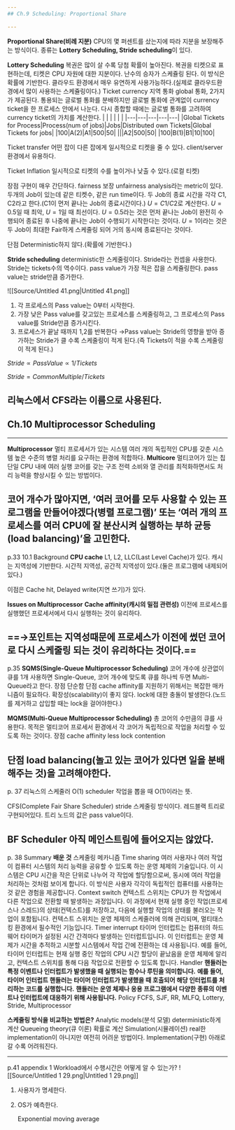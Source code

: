 ```yaml
---
## Ch.9 Scheduling: Proportional Share
  
---
```

  
**Proportional Share(비례 지분)**
CPU의 몇 퍼센트를 샀는지에 따라 지분을 보장해주는 방식이다.
종류는 **Lottery Scheduling, Stride scheduling**이 있다.
  
**Lottery Scheduling**
복권은 많이 살 수록 당첨 확률이 높아진다.
복권을 티켓으로 표현하는데, 티켓은 CPU 자원에 대한 지분이다.
난수의 승자가 스케쥴링 된다.
이 방식은 확률에 기반한다.
클라우드 환경에서 매우 유연하게 사용가능하다.(실제로 클라우드환경에서 많이 사용하는 스케쥴링이다.)
Ticket currency
지역 통화 global 통화, 2가지가 제공된다.
통용되는 글로벌 통화를 분배하지만 글로벌 통화에 관계없이 currency ticket을 한 프로세스 안에서 나눈다.
다시 종합할 때에는 글로벌 통화를 고려하여 currency ticket의 가치를 계산한다.
|   |   |   |   |   |
|---|---|---|---|---|
|Global Tickets for Process|Process(num of jobs)|Jobs|Distributed own Tickets|Global Tickets for jobs|
|100|A(2)|A1|500|50|
|||A2|500|50|
|100|B(1)|B1|10|100|
  
Ticket transfer
어떤 잡이 다른 잡에게 일시적으로 티켓을 줄 수 있다.
client/server 환경에서 유용하다.
  
Ticket Inflation
일시적으로 티켓의 수를 높이거나 낮출 수 있다.(로컬 티켓)
  
장점
구현이 매우 간단하다.
fairness 보장
unfairness analysis라는 metric이 있다.
두개의 Job이 있는데 같은 티켓수, 같은 run time이다.
두 Job의 종료 시간을 각각 C1, C2라고 한다.(C1이 먼저 끝나는 Job의 종료시간이다.)
$U = C1 / C2$﻿로 계산한다.
$U = 0.5$﻿일 때 최악, $U=1$﻿일 때 최선이다.
$U=0.5$﻿라는 것은 먼저 끝나는 Job이 완전히 수행되어 종료된 후 나중에 끝나는 Job이 수행되기 시작한다는 것이다.
$U=1$﻿이라는 것은 두 Job이 최대한 Fair하게 스케줄링 되어 거의 동시에 종료된다는 것이다.
  
단점
Deterministic하지 않다.(확률에 기반한다.)
  
**Stride scheduling**
deterministic한 스케줄링이다.
Stride라는 컨셉을 사용한다.
Stride는 tickets수의 역수이다.
pass value가 가장 적은 잡을 스케쥴링한다.
pass value는 stride만큼 증가한다.
  
![[Source/Untitled 41.png|Untitled 41.png]]
1. 각 프로세스의 Pass value는 0부터 시작한다.
2. 가장 낮은 Pass value를 갖고있는 프로세스를 스케줄링하고, 그 프로세스의 Pass value를 Stride만큼 증가시킨다.
3. 프로세스가 끝날 때까지 1,2를 반복한다
→Pass value는 Stride의 영향을 받아 증가하는 Stride가 클 수록 스케줄링이 적게 된다.(즉 Tickets이 적을 수록 스케줄링이 적게 된다.)
  
$Stride\propto PassValue \propto 1/Tickets$﻿
  
$Stride = CommonMultiple/Tickets$﻿
  
리눅스에서 CFS라는 이름으로 사용된다.
---
## Ch.10 Multiprocessor Scheduling
  
---
**Multiprocessor**
멀티 프로세서가 있는 시스템
여러 개의 독립적인 CPU를 갖춘 시스템
높은 수준의 병렬 처리를 요구하는 환경에 적합하다.
**Multicore**
멀티코어가 있는 칩
단일 CPU 내에 여러 실행 코어를 갖는 구조
전력 소비와 열 관리를 최적화하면서도 처리 능력을 향상시킬 수 있는 방법이다.
  
코어 개수가 많아지면, ‘여러 코어를 모두 사용할 수 있는 프로그램을 만들어야겠다(병렬 프로그램)’ 또는 ‘여러 개의 프로세스를 여러 CPU에 잘 분산시켜 실행하는 부하 균등(load balancing)’을 고민한다.
---
p.33 10.1 Background
**CPU cache**
L1, L2, LLC(Last Level Cache)가 있다.
캐시는 지역성에 기반한다.
시간적 지역성, 공간적 지역성이 있다.(둘은 프로그램에 내제되어있다.)
  
이점은 Cache hit, Delayed write(지연 쓰기)가 있다.
  
**Issues on Multiprocessor**
**Cache affinity(캐시의 밀접 관련성)**
이전에 프로세스를 실행했던 프로세서에서 다시 실행하는 것이 유리하다.
  
==→포인트는 지역성때문에 프로세스가 이전에 썼던 코어로 다시 스케줄링 되는 것이 유리하다는 것이다.==
---
p.35
**SQMS(Single-Queue Multiprocessor Scheduling)**
코어 개수에 상관없이 큐를 1개 사용하면 Single-Queue, 코어 개수에 맞도록 큐를 하나씩 두면 Multi-Queue라고 한다.
장점
단순함
단점
cache affinity를 지원하기 위해서는 복잡한 매카니즘이 필요하다.
확장성(scalability)이 좋지 않다.
lock에 대한 충돌이 발생한다.(노드를 제거하고 삽입할 때는 lock을 걸어야한다.)
  
**MQMS(Multi-Queue Multiprocessor Scheduling)**
총 코어의 수만큼의 큐를 사용한다.
목적은 멀티코어 프로세서 환경에서 각 코어가 독립적으로 작업을 처리할 수 있도록 하는 것이다.
장점
cache affinity
less lock contention
  
단점
load balancing(놀고 있는 코어가 있다면 일을 분배해주는 것)을 고려해야한다.
---
p. 37
리눅스의 스케줄러
O(1) scheduler
작업을 뽑을 때 O(1)이라는 뜻.
  
CFS(Complete Fair Share Scheduler)
stride 스케줄링 방식이다.
레드블랙 트리로 구현되어있다.
트리 노드의 값은 pass value이다.
  
BF Scheduler
아직 메인스트림에 들어오지는 않았다.
---
p. 38 Summary
**배운 것**
스케줄링 메카니즘
Time sharing
여러 사용자나 여러 작업이 컴퓨터 시스템의 처리 능력을 공유할 수 있도록 하는 운영 체제의 기술입니다.
이 시스템은 CPU 시간을 작은 단위로 나누어 각 작업에 할당함으로써, 동시에 여러 작업을 처리하는 것처럼 보이게 합니다.
이 방식은 사용자 각각이 독립적인 컴퓨터를 사용하는 것 같은 경험을 제공합니다.
Context switch
컨텍스트 스위치는 CPU가 한 작업에서 다른 작업으로 전환할 때 발생하는 과정입니다.
이 과정에서 현재 실행 중인 작업(프로세스나 스레드)의 상태(컨텍스트)를 저장하고, 다음에 실행할 작업의 상태를 불러오는 작업이 포함됩니다.
컨텍스트 스위치는 운영 체제의 스케줄러에 의해 관리되며, 멀티태스킹 환경에서 필수적인 기능입니다.
Timer interrupt
타이머 인터럽트는 컴퓨터의 하드웨어 타이머가 설정된 시간 간격마다 발생하는 인터럽트입니다.
이 인터럽트는 운영 체제가 시간을 추적하고 시분할 시스템에서 작업 간에 전환하는 데 사용됩니다.
예를 들어, 타이머 인터럽트는 현재 실행 중인 작업의 CPU 시간 할당이 끝났음을 운영 체제에 알리고, 컨텍스트 스위치를 통해 다음 작업으로 전환할 수 있도록 합니다.
Handler
**핸들러는 특정 이벤트나 인터럽트가 발생했을 때 실행되는 함수나 루틴을 의미합니다.**
**예를 들어, 타이머 인터럽트 핸들러는 타이머 인터럽트가 발생했을 때 호출되어 해당 인터럽트를 처리하는 코드를 실행합니다.**
**핸들러는 운영 체제나 응용 프로그램에서 다양한 종류의 이벤트나 인터럽트에 대응하기 위해 사용됩니다.**
Policy
FCFS, SJF, RR, MLFQ, Lottery, Stride, Multiprocessor
  
**스케줄링 방식을 비교하는 방법은?**
Analytic models(분석 모델)
deterministic하게 계산
Queueing theory(큐 이론)
확률로 계산
Simulation(시뮬레이션)
real한 implementation이 아니지만 여전히 어려운 방법이다.
Implementation(구현)
아래로 갈 수록 어려워진다.
  
---
p.41 appendix 1
Workload에서 수행시간은 어떻게 알 수 있는가?
![[Source/Untitled 1 29.png|Untitled 1 29.png]]
  
1. 사용자가 명세한다.
2. OS가 예측한다.
    
    Exponential moving average